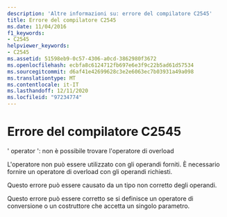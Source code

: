 ```yaml
---
description: 'Altre informazioni su: errore del compilatore C2545'
title: Errore del compilatore C2545
ms.date: 11/04/2016
f1_keywords:
- C2545
helpviewer_keywords:
- C2545
ms.assetid: 51598eb9-0c57-4306-a0cd-3862980f3672
ms.openlocfilehash: ecbfa8c6124712fb697e6e3f9c22b5ad61d57534
ms.sourcegitcommit: d6af41e42699628c3e2e6063ec7b03931a49a098
ms.translationtype: MT
ms.contentlocale: it-IT
ms.lasthandoff: 12/11/2020
ms.locfileid: "97234774"
---
```

# <a name="compiler-error-c2545"></a>Errore del compilatore C2545

' operator ': non è possibile trovare l'operatore di overload

L'operatore non può essere utilizzato con gli operandi forniti. È necessario fornire un operatore di overload con gli operandi richiesti.

Questo errore può essere causato da un tipo non corretto degli operandi.

Questo errore può essere corretto se si definisce un operatore di conversione o un costruttore che accetta un singolo parametro.
